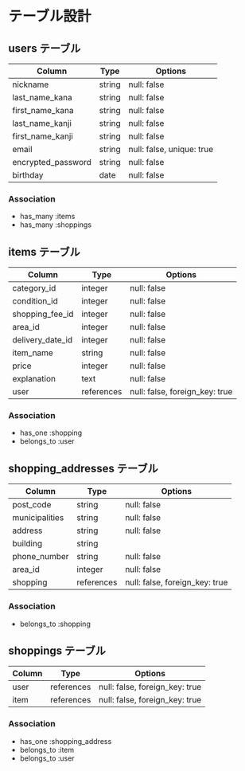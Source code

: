 # テーブル設計

## users テーブル

| Column                | Type    | Options                   |
| --------------------- | ------- | ------------------------- |
| nickname              | string  | null: false               |
| last_name_kana        | string  | null: false               |
| first_name_kana       | string  | null: false               |
| last_name_kanji       | string  | null: false               |
| first_name_kanji      | string  | null: false               |
| email                 | string  | null: false, unique: true |
| encrypted_password    | string  | null: false               |
| birthday              | date    | null: false               |



### Association

- has_many :items
- has_many :shoppings

## items テーブル

| Column             | Type       | Options                        |
| ------------------ | ---------- | ------------------------------ |
| category_id        | integer    | null: false                    |
| condition_id       | integer    | null: false                    |
| shopping_fee_id    | integer    | null: false                    |
| area_id            | integer    | null: false                    |
| delivery_date_id   | integer    | null: false                    |
| item_name          | string     | null: false                    |
| price              | integer    | null: false                    |
| explanation        | text       | null: false                    |
| user               | references | null: false, foreign_key: true |


### Association

- has_one :shopping
- belongs_to :user

## shopping_addresses テーブル

| Column            | Type       | Options                        |
| ----------------- | ---------- | ------------------------------ |
| post_code         | string     | null: false                    |
| municipalities    | string     | null: false                    |
| address           | string     | null: false                    |
| building          | string     |                                |
| phone_number      | string     | null: false                    |
| area_id           | integer    | null: false                    |
| shopping          | references | null: false, foreign_key: true |


### Association

- belongs_to :shopping


## shoppings テーブル

| Column             | Type       | Options                        |
| ------------------ | ---------- | ------------------------------ |
| user               | references | null: false, foreign_key: true |
| item               | references | null: false, foreign_key: true |

### Association

- has_one :shopping_address
- belongs_to :item
- belongs_to :user